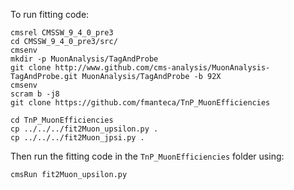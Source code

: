 To run fitting code:

```
cmsrel CMSSW_9_4_0_pre3
cd CMSSW_9_4_0_pre3/src/
cmsenv
mkdir -p MuonAnalysis/TagAndProbe
git clone http://www.github.com/cms-analysis/MuonAnalysis-TagAndProbe.git MuonAnalysis/TagAndProbe -b 92X
cmsenv
scram b -j8
git clone https://github.com/fmanteca/TnP_MuonEfficiencies

cd TnP_MuonEfficiencies
cp ../../../fit2Muon_upsilon.py .
cp ../../../fit2Muon_jpsi.py .
```

Then run the fitting code in the `TnP_MuonEfficiencies` folder using:

```
cmsRun fit2Muon_upsilon.py
``` 

